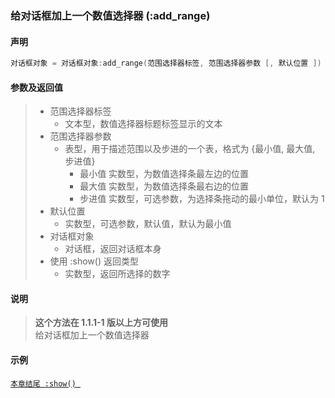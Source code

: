 ### 给对话框加上一个数值选择器 \(**:add\_range**\)


#### 声明
```lua
对话框对象 = 对话框对象:add_range(范围选择器标签, 范围选择器参数 [, 默认位置 ])
```


#### 参数及返回值
> - 范围选择器标签
>   - 文本型，数值选择器标题标签显示的文本
> - 范围选择器参数
>   - 表型，用于描述范围以及步进的一个表，格式为 \{最小值, 最大值, 步进值\}
>       - 最小值
>           实数型，为数值选择条最左边的位置
>       - 最大值
>           实数型，为数值选择条最右边的位置
>       - 步进值
>           实数型，可选参数，为选择条拖动的最小单位，默认为 1
> - 默认位置
>   - 实数型，可选参数，默认值，默认为最小值
> - 对话框对象
>   - 对话框，返回对话框本身
> - 使用 :show\(\) 返回类型
>   - 实数型，返回所选择的数字


#### 说明
> **这个方法在 1\.1\.1\-1 版以上方可使用**  
> 给对话框加上一个数值选择器  


#### 示例  
[`本章结尾 :show() `](/Handbook/dialog/_show.md)  

